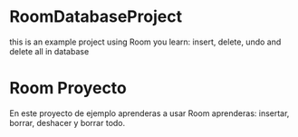 # RoomDatabaseProject

this is an example project using Room
you learn:
insert, delete, undo and delete all in database

# Room Proyecto

En este proyecto de ejemplo aprenderas a usar Room
aprenderas:
insertar, borrar, deshacer y borrar todo.
